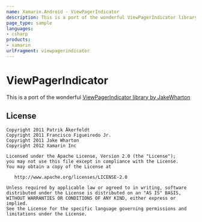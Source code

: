 ```yaml
---
name: Xamarin.Android - ViewPagerIndicator
description: This is a port of the wonderful ViewPagerIndicator library by JakeWharton
page_type: sample
languages:
- csharp
products:
- xamarin
urlFragment: viewpagerindicator
---
```

# ViewPagerIndicator

This is a port of the wonderful [ViewPagerIndicator library by JakeWharton][1]

## License

    Copyright 2011 Patrik Åkerfeldt
    Copyright 2011 Francisco Figueiredo Jr.
    Copyright 2011 Jake Wharton
    Copyright 2012 Xamarin Inc

    Licensed under the Apache License, Version 2.0 (the "License");
    you may not use this file except in compliance with the License.
    You may obtain a copy of the License at

       http://www.apache.org/licenses/LICENSE-2.0

    Unless required by applicable law or agreed to in writing, software
    distributed under the License is distributed on an "AS IS" BASIS,
    WITHOUT WARRANTIES OR CONDITIONS OF ANY KIND, either express or implied.
    See the License for the specific language governing permissions and
    limitations under the License.

[1]: https://github.com/JakeWharton/Android-ViewPagerIndicator